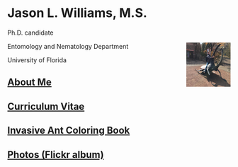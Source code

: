 # Jason L. Williams, M.S.

Ph.D. candidate

Entomology and Nematology Department <img align="right" width="100" height="100" src="JLW9.jpg">

University of Florida

## [About Me](https://jlwilliants.github.io/AboutMe/)
## [Curriculum Vitae](https://jlwilliants.github.io/CurriculumVitae/)
## [Invasive Ant Coloring Book](https://jlwilliants.github.io/ColoringBook/)
## [Photos (Flickr album)](https://www.flickr.com/photos/140139359@N06/)

